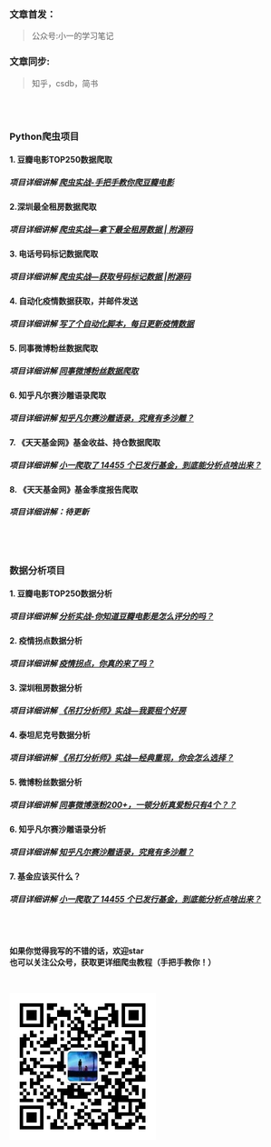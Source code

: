 ### 文章首发：
> 公众号:小一的学习笔记
### 文章同步:
> 知乎，csdb，简书



<br><br>

### Python爬虫项目
#### 1. 豆瓣电影TOP250数据爬取
##### 项目详细讲解 [爬虫实战-手把手教你爬豆瓣电影](https://mp.weixin.qq.com/s/xo1-cd1EhTViXgGrUZdrVQ)

#### 2.深圳最全租房数据爬取
##### 项目详细讲解 [爬虫实战—拿下最全租房数据 | 附源码](https://mp.weixin.qq.com/s/FC-OyJ5QchkJvyKPrL-lYg)

#### 3. 电话号码标记数据爬取
##### 项目详细讲解 [爬虫实战—获取号码标记数据 |附源码](https://mp.weixin.qq.com/s/XyqSJPh1f31TpnvOokWtKw)

#### 4. 自动化疫情数据获取，并邮件发送
##### 项目详细讲解 [写了个自动化脚本，每日更新疫情数据](https://mp.weixin.qq.com/s/5ViSqItyKdh2pVvqnH_m_Q)

#### 5. 同事微博粉丝数据爬取
##### 项目详细讲解 [同事微博粉丝数据爬取](https://mp.weixin.qq.com/s/FiQljzpqXTbF68anaoCZWA)

#### 6. 知乎凡尔赛沙雕语录爬取
##### 项目详细讲解 [知乎凡尔赛沙雕语录，究竟有多沙雕？](https://mp.weixin.qq.com/s/YkX6U7nsf3byQ4T9NUC-ZA)

#### 7. 《天天基金网》基金收益、持仓数据爬取
##### 项目详细讲解 [小一爬取了 14455 个已发行基金，到底能分析点啥出来？](https://mp.weixin.qq.com/s/-_pxXTQzHo79QPadwhJLFA)

#### 8. 《天天基金网》基金季度报告爬取
##### 项目详细讲解：待更新

<br><br>

### 数据分析项目
#### 1. 豆瓣电影TOP250数据分析
##### 项目详细讲解 [分析实战-你知道豆瓣电影是怎么评分的吗？](https://mp.weixin.qq.com/s/hun-zqk1nGxGyGtzZ7SvdQ)

#### 2. 疫情拐点数据分析
##### 项目详细讲解 [疫情拐点，你真的来了吗？](https://mp.weixin.qq.com/s/3jHXGfZIKjAsXQ8Ry_GB_Q)

#### 3. 深圳租房数据分析
##### 项目详细讲解 [《吊打分析师》实战—我要租个好房](https://mp.weixin.qq.com/s/1V3mqyMhuyRyjPltZO_saQ)

#### 4. 泰坦尼克号数据分析
##### 项目详细讲解 [《吊打分析师》实战—经典重现，你会怎么选择？](https://mp.weixin.qq.com/s/LtYyzecMNRK-0_s5bsELKw)

#### 5. 微博粉丝数据分析
##### 项目详细讲解 [同事微博涨粉200+，一顿分析真爱粉只有4个？？](https://mp.weixin.qq.com/s/FiQljzpqXTbF68anaoCZWA)

#### 6. 知乎凡尔赛沙雕语录分析
##### 项目详细讲解 [知乎凡尔赛沙雕语录，究竟有多沙雕？](https://mp.weixin.qq.com/s/YkX6U7nsf3byQ4T9NUC-ZA)

#### 7. 基金应该买什么？
##### 项目详细讲解 [小一爬取了 14455 个已发行基金，到底能分析点啥出来？](https://mp.weixin.qq.com/s/-_pxXTQzHo79QPadwhJLFA)
<br>



<br>

**如果你觉得我写的不错的话，欢迎star**<br>
**也可以关注公众号，获取更详细爬虫教程（手把手教你！）**

<br>

![文章首发：公众号『知秋小一』](https://raw.githubusercontent.com/double-point/GraphBed/master/machine_learning/HMM/qrcode_for_gh_8ed0220ce0fe_258.jpg)
